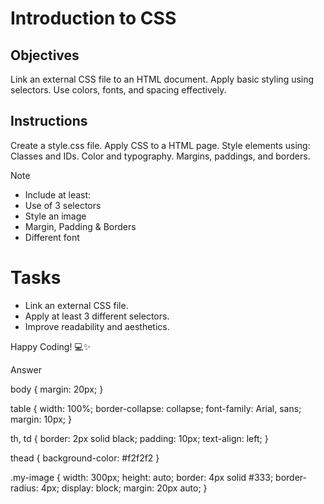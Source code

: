 # Introduction to CSS

## Objectives
Link an external CSS file to an HTML document.
Apply basic styling using selectors.
Use colors, fonts, and spacing effectively.

## Instructions

Create a style.css file.
Apply CSS to a HTML page.
Style elements using:
Classes and IDs.
Color and typography.
Margins, paddings, and borders.

>[!NOTE]
>  - Include at least:
>  - Use of 3 selectors
>  - Style an image
>  - Margin, Padding & Borders
>  - Different font

# Tasks
 - Link an external CSS file.
 - Apply at least 3 different selectors.
 - Improve readability and aesthetics.

Happy Coding! 💻✨

Answer

body {
  margin: 20px;
}

table {
  width: 100%;
  border-collapse: collapse;
  font-family: Arial, sans;
  margin: 10px;
}

th, td {
  border: 2px solid black;
  padding: 10px;
  text-align: left;
}

thead {
  background-color: #f2f2f2
}

.my-image {
  width: 300px;
  height: auto;
  border: 4px solid #333;
  border-radius: 4px;
  display: block;
  margin: 20px auto;
}
